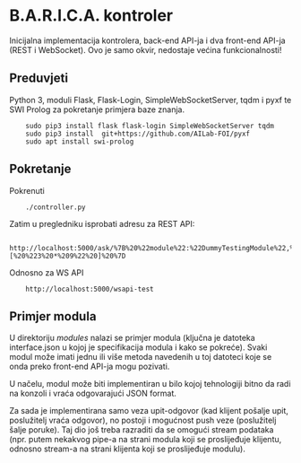 B.A.R.I.C.A. kontroler
======================

Inicijalna implementacija kontrolera, back-end API-ja i dva front-end
API-ja (REST i WebSocket). Ovo je samo okvir, nedostaje većina 
funkcionalnosti!

Preduvjeti
----------
Python 3, moduli Flask, Flask-Login, SimpleWebSocketServer, tqdm i pyxf
te SWI Prolog za pokretanje primjera baze znanja.

```
	sudo pip3 install flask flask-login SimpleWebSocketServer tqdm
	sudo pip3 install  git+https://github.com/AILab-FOI/pyxf
	sudo apt install swi-prolog
```

Pokretanje
----------
Pokrenuti 

```
	./controller.py
```

Zatim u pregledniku isprobati adresu za REST API:

```
	http://localhost:5000/ask/%7B%20%22module%22:%22DummyTestingModule%22,%20%22method%22:%22eval%22,%20%22args%22:[%20%223%20*%209%22%20]%20%7D
```

Odnosno za WS API

```
	http://localhost:5000/wsapi-test
```

Primjer modula
--------------

U direktoriju *modules* nalazi se primjer modula (ključna je datoteka
interface.json u kojoj je specifikacija modula i kako se pokreće).
Svaki modul može imati jednu ili više metoda navedenih u toj datoteci
koje se onda preko front-end API-ja mogu pozivati.

U načelu, modul može biti implementiran u bilo kojoj tehnologiji bitno
da radi na konzoli i vraća odgovarajući JSON format.

Za sada je implementirana samo veza upit-odgovor (kad klijent pošalje
upit, poslužitelj vraća odgovor), no postoji i mogućnost push veze
(poslužitelj šalje poruke). Taj dio još treba razraditi da se omogući
stream podataka (npr. putem nekakvog pipe-a na strani modula koji
se proslijeđuje klijentu, odnosno stream-a na strani klijenta koji
se proslijeđuje modulu). 


